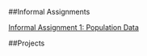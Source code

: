 ##Informal Assignments

[Informal Assignment 1: Population Data](informal_exercise1.html)

##Projects 
